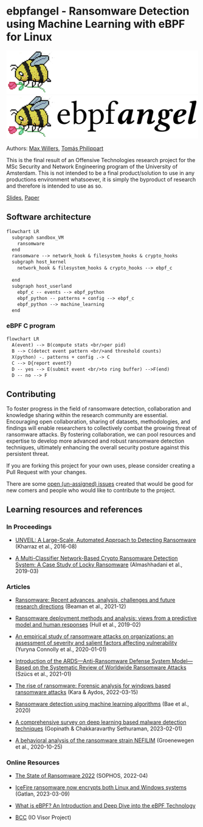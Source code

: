 # ebpfangel - Ransomware Detection using Machine Learning with eBPF for Linux

![Logo dark mode](assets/ebpfangel-logo-white.png#only-dark)
![Logo light mode](assets/ebpfangel-logo-black.png#only-light)

Authors: [Max Willers](https://www.linkedin.com/in/max-willers-53830b268), [Tomás Philippart](https://www.linkedin.com/in/tomasphilippart/)

This is the final result of an Offensive Technologies research project for the MSc Security and Network Engineering program of the University of Amsterdam. This is not intended to be a final product/solution to use in any productions environment whatsoever, it is simply the byproduct of research and therefore is intended to use as so. 

[Slides](https://github.com/TomasPhilippart/ebpfangel/blob/main/docs/ebpfangel-presentation.pdf), [Paper](https://github.com/TomasPhilippart/ebpfangel/blob/main/docs/Ransomware_Detection_using_Machine_Learning_with_eBPF.pdf)

## Software architecture

```mermaid
flowchart LR
  subgraph sandbox_VM
    ransomware
  end
  ransomware --> network_hook & filesystem_hooks & crypto_hooks
  subgraph host_kernel
    network_hook & filesystem_hooks & crypto_hooks --> ebpf_c

  end
  subgraph host_userland
    ebpf_c -- events --> ebpf_python
    ebpf_python -- patterns + config --> ebpf_c
    ebpf_python --> machine_learning
  end
```

### eBPF C program

```mermaid
flowchart LR
  A(event) --> B(compute stats <br/>per pid)
  B --> C(detect event pattern <br/>and threshold counts)
  X(python) -. patterns + config .-> C
  C --> D{report event?}
  D -- yes --> E(submit event <br/>to ring buffer) -->F(end)
  D -- no --> F
```

## Contributing

To foster progress in the field of ransomware detection, collaboration and knowledge sharing within the research community are essential. Encouraging open collaboration, sharing of datasets, methodologies, and findings will enable researchers to collectively combat the growing threat of ransomware attacks. By fostering collaboration, we can pool resources and expertise to develop more advanced and robust ransomware detection techniques, ultimately enhancing the overall security posture against this persistent threat.

If you are forking this project for your own uses, please consider creating a Pull Request with your changes.

There are some [open (un-assigned) issues](https://github.com/TomasPhilippart/ebpfangel/issues) created that would be good for new comers and people who would like to contribute to the project.

## Learning resources and references

### In Proceedings

- [UNVEIL: A Large-Scale, Automated Approach to Detecting Ransomware](https://dl.acm.org/doi/10.1145/2976749.2978380) (Kharraz et al., 2016-08)

- [A Multi-Classifier Network-Based Crypto Ransomware Detection System: A Case Study of Locky Ransomware](https://ieeexplore.ieee.org/document/8676353) (Almashhadani et al., 2019-03)

### Articles

- [Ransomware: Recent advances, analysis, challenges and future research directions](https://www.sciencedirect.com/science/article/pii/S016740482100314X) (Beaman et al., 2021-12)

- [Ransomware deployment methods and analysis: views from a predictive model and human responses](https://doi.org/10.1186/s40163-019-0097-9) (Hull et al., 2019-02)

- [An empirical study of ransomware attacks on organizations: an assessment of severity and salient factors affecting vulnerability](https://doi.org/10.1093/cybsec/tyaa023) (Yuryna Connolly et al., 2020-01-01)

- [Introduction of the ARDS—Anti-Ransomware Defense System Model—Based on the Systematic Review of Worldwide Ransomware Attacks](https://www.mdpi.com/2076-3417/11/13/6070) (Szücs et al., 2021-01)

- [The rise of ransomware: Forensic analysis for windows based ransomware attacks](https://www.sciencedirect.com/science/article/pii/S0957417421015141) (Kara & Aydos, 2022-03-15)

- [Ransomware detection using machine learning algorithms](https://onlinelibrary.wiley.com/doi/abs/10.1002/cpe.5422) (Bae et al., 2020)

- [A comprehensive survey on deep learning based malware detection techniques](https://www.sciencedirect.com/science/article/pii/S1574013722000636) (Gopinath & Chakkaravarthy Sethuraman, 2023-02-01)

- [A behavioral analysis of the ransomware strain NEFILIM](https://doi.org/10.13140/RG.2.2.18301.59360) (Groenewegen et al., 2020-10-25)

### Online Resources

- [The State of Ransomware 2022](https://www.sophos.com/en-us/content/state-of-ransomware) (SOPHOS, 2022-04)

- [IceFire ransomware now encrypts both Linux and Windows systems](https://www.bleepingcomputer.com/news/security/icefire-ransomware-now-encrypts-both-linux-and-windows-systems/) (Gatlan, 2023-03-09)

- [What is eBPF? An Introduction and Deep Dive into the eBPF Technology](https://www.ebpf.io/what-is-ebpf/)

- [BCC](https://liuhangbin.netlify.app/post/ebpf-and-xdp/) (IO Visor Project)

